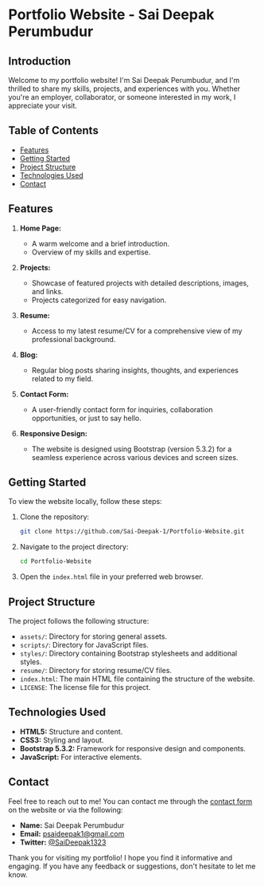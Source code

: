 # Portfolio Website - Sai Deepak Perumbudur

## Introduction

Welcome to my portfolio website! I'm Sai Deepak Perumbudur, and I'm thrilled to share my skills, projects, and experiences with you. Whether you're an employer, collaborator, or someone interested in my work, I appreciate your visit.

## Table of Contents

- [Features](#features)
- [Getting Started](#getting-started)
- [Project Structure](#project-structure)
- [Technologies Used](#technologies-used)
- [Contact](#contact)

## Features

1. **Home Page:**
   - A warm welcome and a brief introduction.
   - Overview of my skills and expertise.

2. **Projects:**
   - Showcase of featured projects with detailed descriptions, images, and links.
   - Projects categorized for easy navigation.

3. **Resume:**
   - Access to my latest resume/CV for a comprehensive view of my professional background.

4. **Blog:**
   - Regular blog posts sharing insights, thoughts, and experiences related to my field.

5. **Contact Form:**
   - A user-friendly contact form for inquiries, collaboration opportunities, or just to say hello.

6. **Responsive Design:**
   - The website is designed using Bootstrap (version 5.3.2) for a seamless experience across various devices and screen sizes.

## Getting Started

To view the website locally, follow these steps:

1. Clone the repository:
   ```bash
   git clone https://github.com/Sai-Deepak-1/Portfolio-Website.git
   ```

2. Navigate to the project directory:
   ```bash
   cd Portfolio-Website
   ```

3. Open the `index.html` file in your preferred web browser.

## Project Structure

The project follows the following structure:

- `assets/`: Directory for storing general assets.
- `scripts/`: Directory for JavaScript files.
- `styles/`: Directory containing Bootstrap stylesheets and additional styles.
- `resume/`: Directory for storing resume/CV files.
- `index.html`: The main HTML file containing the structure of the website.
- `LICENSE`: The license file for this project.

## Technologies Used

- **HTML5:** Structure and content.
- **CSS3:** Styling and layout.
- **Bootstrap 5.3.2:** Framework for responsive design and components.
- **JavaScript:** For interactive elements.

## Contact

Feel free to reach out to me! You can contact me through the [contact form](#) on the website or via the following:

- **Name:** Sai Deepak Perumbudur
- **Email:** psaideepak1@gmail.com
- **Twitter:** [@SaiDeepak1323](https://twitter.com/SaiDeepak1323)

Thank you for visiting my portfolio! I hope you find it informative and engaging. If you have any feedback or suggestions, don't hesitate to let me know.